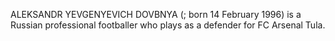 ALEKSANDR YEVGENYEVICH DOVBNYA (; born 14 February 1996) is a Russian professional footballer who plays as a defender for FC Arsenal Tula.

